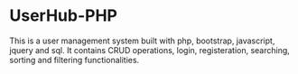 # UserHub-PHP
This is a user management system built with php, bootstrap, javascript, jquery and sql. It contains CRUD operations, login, registeration, searching, sorting and filtering functionalities.
